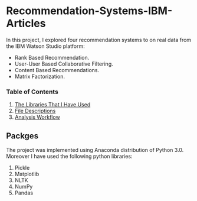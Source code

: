 # Recommendation-Systems-IBM-Articles
In this project, I explored four recommendation systems to on real data from the IBM Watson Studio platform:
- Rank Based Recommendation.
- User-User Based Collaborative Filtering.
- Content Based Recommendations.
- Matrix Factorization. 

### Table of Contents

1. [The Libraries That I Have Used](#libraries)
2. [File Descriptions](#files)
3. [Analysis Workflow](#analysis)


## Packges  <a name="libraries"></a>
The project was implemented using Anaconda distribution of Python 3.0. Moreover I have used the following python libraries:

1. Pickle
2. Matplotlib
3. NLTK
4. NumPy
5. Pandas
